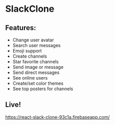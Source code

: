 # SlackClone

## Features:

- Change user avatar
- Search user messages
- Emoji support
- Create channels
- Star favorite channels
- Send image or message
- Send direct messages
- See online users
- Create/set color themes
- See top posters for channels

## Live!

https://react-slack-clone-93c1a.firebaseapp.com/
